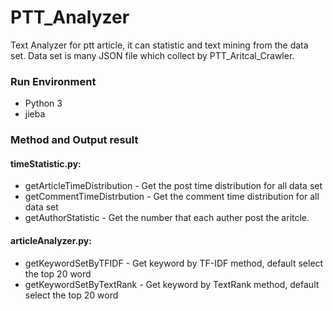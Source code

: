 # PTT_Analyzer

Text Analyzer for ptt article, it can statistic and text mining from the data set.
Data set is many JSON file which collect by PTT_Aritcal_Crawler.

### Run Environment
* Python 3
* jieba

### Method and Output result
#### timeStatistic.py: 
* getArticleTimeDistribution - Get the post time distribution for all data set
* getCommentTimeDistrbution - Get the comment time distribution for all data set
* getAuthorStatistic - Get the number that each auther post the aritcle.

#### articleAnalyzer.py: 
* getKeywordSetByTFIDF - Get keyword by TF-IDF method, default select the top 20 word
* getKeywordSetByTextRank - Get keyword by TextRank method, default select the top 20 word
